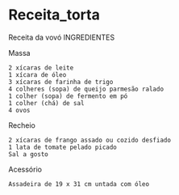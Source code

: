 # Receita_torta
Receita da vovó
INGREDIENTES

Massa

    2 xícaras de leite  
    1 xícara de óleo  
    3 xícaras de farinha de trigo  
    4 colheres (sopa) de queijo parmesão ralado 
    1 colher (sopa) de fermento em pó 
    1 colher (chá) de sal
    4 ovos 

Recheio

    2 xícaras de frango assado ou cozido desfiado
    1 lata de tomate pelado picado
    Sal a gosto

Acessório

    Assadeira de 19 x 31 cm untada com óleo 
